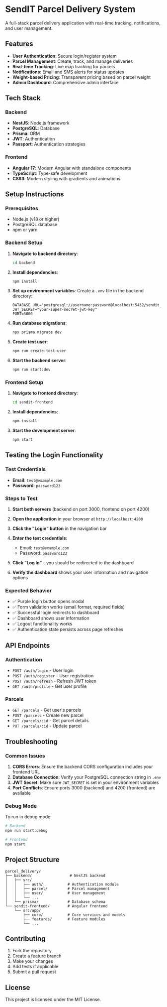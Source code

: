 # SendIT Parcel Delivery System

A full-stack parcel delivery application with real-time tracking, notifications, and user management.

## Features

- **User Authentication**: Secure login/register system
- **Parcel Management**: Create, track, and manage deliveries
- **Real-time Tracking**: Live map tracking for parcels
- **Notifications**: Email and SMS alerts for status updates
- **Weight-based Pricing**: Transparent pricing based on parcel weight
- **Admin Dashboard**: Comprehensive admin interface

## Tech Stack

### Backend
- **NestJS**: Node.js framework
- **PostgreSQL**: Database
- **Prisma**: ORM
- **JWT**: Authentication
- **Passport**: Authentication strategies

### Frontend
- **Angular 17**: Modern Angular with standalone components
- **TypeScript**: Type-safe development
- **CSS3**: Modern styling with gradients and animations

## Setup Instructions

### Prerequisites
- Node.js (v18 or higher)
- PostgreSQL database
- npm or yarn

### Backend Setup

1. **Navigate to backend directory**:
   ```bash
   cd backend
   ```

2. **Install dependencies**:
   ```bash
   npm install
   ```

3. **Set up environment variables**:
   Create a `.env` file in the backend directory:
   ```env
   DATABASE_URL="postgresql://username:password@localhost:5432/sendit_db"
   JWT_SECRET="your-super-secret-jwt-key"
   PORT=3000
   ```

4. **Run database migrations**:
   ```bash
   npx prisma migrate dev
   ```

5. **Create test user**:
   ```bash
   npm run create-test-user
   ```

6. **Start the backend server**:
   ```bash
   npm run start:dev
   ```

### Frontend Setup

1. **Navigate to frontend directory**:
   ```bash
   cd sendit-frontend
   ```

2. **Install dependencies**:
   ```bash
   npm install
   ```

3. **Start the development server**:
   ```bash
   npm start
   ```

## Testing the Login Functionality

### Test Credentials
- **Email**: `test@example.com`
- **Password**: `password123`

### Steps to Test

1. **Start both servers** (backend on port 3000, frontend on port 4200)

2. **Open the application** in your browser at `http://localhost:4200`

3. **Click the "Login" button** in the navigation bar

4. **Enter the test credentials**:
   - Email: `test@example.com`
   - Password: `password123`

5. **Click "Log In"** - you should be redirected to the dashboard

6. **Verify the dashboard** shows your user information and navigation options

### Expected Behavior

- ✅ Purple login button opens modal
- ✅ Form validation works (email format, required fields)
- ✅ Successful login redirects to dashboard
- ✅ Dashboard shows user information
- ✅ Logout functionality works
- ✅ Authentication state persists across page refreshes

## API Endpoints

### Authentication
- `POST /auth/login` - User login
- `POST /auth/register` - User registration
- `POST /auth/refresh` - Refresh JWT token
- `GET /auth/profile` - Get user profile

### Parcels
- `GET /parcels` - Get user's parcels
- `POST /parcels` - Create new parcel
- `GET /parcels/:id` - Get parcel details
- `PUT /parcels/:id` - Update parcel

## Troubleshooting

### Common Issues

1. **CORS Errors**: Ensure the backend CORS configuration includes your frontend URL
2. **Database Connection**: Verify your PostgreSQL connection string in `.env`
3. **JWT Secret**: Make sure `JWT_SECRET` is set in your environment variables
4. **Port Conflicts**: Ensure ports 3000 (backend) and 4200 (frontend) are available

### Debug Mode

To run in debug mode:
```bash
# Backend
npm run start:debug

# Frontend
npm start
```

## Project Structure

```
parcel_delivery/
├── backend/                 # NestJS backend
│   ├── src/
│   │   ├── auth/           # Authentication module
│   │   ├── parcel/         # Parcel management
│   │   ├── user/           # User management
│   │   └── ...
│   └── prisma/             # Database schema
└── sendit-frontend/        # Angular frontend
    └── src/app/
        ├── core/           # Core services and models
        ├── features/       # Feature modules
        └── ...
```

## Contributing

1. Fork the repository
2. Create a feature branch
3. Make your changes
4. Add tests if applicable
5. Submit a pull request

## License

This project is licensed under the MIT License. 